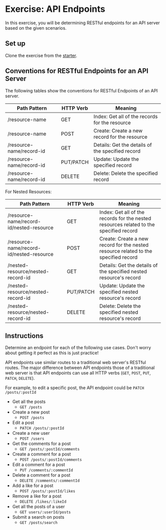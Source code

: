 # Exercise: API Endpoints

In this exercise, you will be determining RESTful endpoints for an API server
based on the given scenarios.

## Set up

Clone the exercise from the [starter].

## Conventions for RESTful Endpoints for an API Server

The following tables show the conventions for RESTful Endpoints of an API
server.

| Path Pattern             | HTTP Verb | Meaning                                          |
| ------------------------ | --------- | ------------------------------------------------ |
| /resource-name           | GET       | Index: Get all of the records for the resource   |
| /resource-name           | POST      | Create: Create a new record for the resource     |
| /resource-name/record-id | GET       | Details: Get the details of the specified record |
| /resource-name/record-id | PUT/PATCH | Update: Update the specified record              |
| /resource-name/record-id | DELETE    | Delete: Delete the specified record              |

For Nested Resources:

| Path Pattern                             | HTTP Verb | Meaning                                                                                |
| ---------------------------------------- | --------- | -------------------------------------------------------------------------------------- |
| /resource-name/record-id/nested-resource | GET       | Index: Get all of the records for the nested resources related to the specified record |
| /resource-name/record-id/nested-resource | POST      | Create: Create a new record for the nested resource related to the specified record    |
| /nested-resource/nested-record-id        | GET       | Details: Get the details of the specified nested resource's record                     |
| /nested-resource/nested-record-id        | PUT/PATCH | Update: Update the specified nested resource's record                                  |
| /nested-resource/nested-record-id        | DELETE    | Delete: Delete the specified nested resource's record                                  |

## Instructions

Determine an endpoint for each of the following use cases. Don't worry about
getting it perfect as this is just practice!

API endpoints use similar routes to a traditional web server's RESTful routes.
The major difference between API endpoints those of a traditional web server is
that API endpoints can use all HTTP verbs (`GET`, `POST`, `PUT`, `PATCH`,
`DELETE`).

For example, to edit a specific post, the API endpoint could be
`PATCH /posts/:postId`

- Get all the posts
    - `GET /posts`
- Create a new post
    - `POST /posts`
- Edit a post
    - `PATCH /posts/:postId`
- Create a new user
    - `POST /users`
- Get the comments for a post
    - `GET /posts/:postId/comments`
- Create a comment for a post
    - `POST /posts/:postId/comments`
- Edit a comment for a post
    - `PUT /comments/:commentId`
- Delete a comment for a post
    - `DELETE /comments/:commentId`
- Add a like for a post
    - `POST /posts/:postId/likes`
- Remove a like for a post
    - `DELETE /likes/:likeId`
- Get all the posts of a user
    - `GET users/:userId/posts`
- Submit a search on posts
    - `GET /posts/search`

[starter]: https://github.com/appacademy/practice-for-week-08-creating-api-docs
